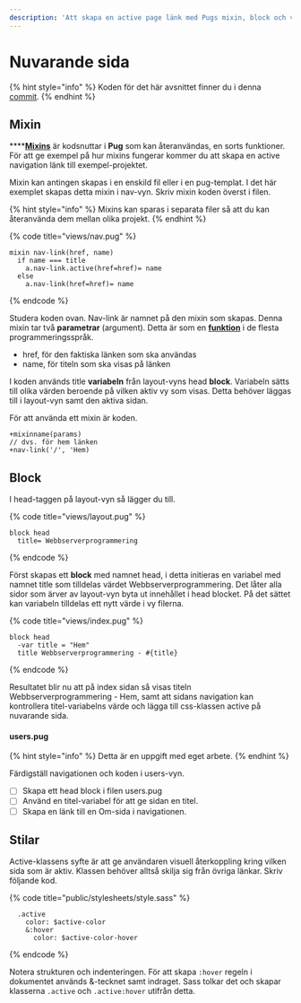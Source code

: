 ```yaml
---
description: 'Att skapa en active page länk med Pugs mixin, block och variabler.'
---
```


# Nuvarande sida

{% hint style="info" %}
Koden för det här avsnittet finner du i denna [commit](https://github.com/jensnti/wsp1-node/commit/c7bcf747357e33fa564b2ebbfde5de738712d62f).
{% endhint %}

## Mixin

\*\*\*\*[**Mixins**](https://pugjs.org/language/mixins.html) är kodsnuttar i **Pug** som kan återanvändas, en sorts funktioner. För att ge exempel på hur mixins fungerar kommer du att skapa en active navigation länk till exempel-projektet.

Mixin kan antingen skapas i en enskild fil eller i en pug-templat. I det här exemplet skapas detta mixin i nav-vyn. Skriv mixin koden överst i filen.

{% hint style="info" %}
Mixins kan sparas i separata filer så att du kan återanvända dem mellan olika projekt.
{% endhint %}

{% code title="views/nav.pug" %}
```text
mixin nav-link(href, name)
  if name === title
    a.nav-link.active(href=href)= name
  else
    a.nav-link(href=href)= name

```
{% endcode %}

Studera koden ovan. Nav-link är namnet på den mixin som skapas. Denna mixin tar två **parametrar** \(argument\). Detta är som en [**funktion**](https://sv.wikipedia.org/wiki/Funktion_%28programmering%29) i de flesta programmeringsspråk.

* href, för den faktiska länken som ska användas
* name, för titeln som ska visas på länken

I koden används title **variabeln** från layout-vyns head **block**. Variabeln sätts till olika värden beroende på vilken aktiv vy som visas. Detta behöver läggas till i layout-vyn samt den aktiva sidan.

För att använda ett mixin är koden.

```text
+mixinname(params)
// dvs. för hem länken
+nav-link('/', 'Hem)
```

## Block

I head-taggen på layout-vyn så lägger du till.

{% code title="views/layout.pug" %}
```text
block head
  title= Webbserverprogrammering
```
{% endcode %}

Först skapas ett **block** med namnet head, i detta initieras en variabel med namnet title som tilldelas värdet Webbserverprogrammering.  Det låter alla sidor som ärver av layout-vyn byta ut innehållet i head blocket. På det sättet kan variabeln tilldelas ett nytt värde i vy filerna.

{% code title="views/index.pug" %}
```text
block head
  -var title = "Hem"
  title Webbserverprogrammering - #{title}
```
{% endcode %}

Resultatet blir nu att på index sidan så visas titeln Webbserverprogrammering - Hem, samt att sidans navigation kan kontrollera titel-variabelns värde och lägga till css-klassen active på nuvarande sida.

#### users.pug

{% hint style="info" %}
Detta är en uppgift med eget arbete.
{% endhint %}

Färdigställ navigationen och koden i users-vyn.

* [ ] Skapa ett head block i filen users.pug
* [ ] Använd en titel-variabel för att ge sidan en titel.
* [ ] Skapa en länk till en Om-sida i navigationen. 

## Stilar

Active-klassens syfte är att ge användaren visuell återkoppling kring vilken sida som är aktiv. Klassen behöver alltså skilja sig från övriga länkar. Skriv följande kod.

{% code title="public/stylesheets/style.sass" %}
```text
  .active
    color: $active-color
    &:hover
      color: $active-color-hover
```
{% endcode %}

Notera strukturen och indenteringen. För att skapa `:hover` regeln i dokumentet används &-tecknet samt indraget. Sass tolkar det och skapar klasserna `.active` och `.active:hover` utifrån detta.

